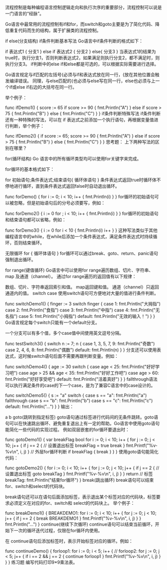 流程控制是每种编程语言控制逻辑走向和执行次序的重要部分，流程控制可以说是一门语言的“经脉”。

Go语言中最常用的流程控制有if和for，而switch和goto主要是为了简化代码、降低重复代码而生的结构，属于扩展类的流程控制。

if else(分支结构)
if条件判断基本写法
Go语言中if条件判断的格式如下：

if 表达式1 {
    分支1
} else if 表达式2 {
    分支2
} else{
    分支3
}
当表达式1的结果为true时，执行分支1，否则判断表达式2，如果满足则执行分支2，都不满足时，则执行分支3。 if判断中的else if和else都是可选的，可以根据实际需要进行选择。

Go语言规定与if匹配的左括号{必须与if和表达式放在同一行，{放在其他位置会触发编译错误。 同理，与else匹配的{也必须与else写在同一行，else也必须与上一个if或else if右边的大括号在同一行。

举个例子：

func ifDemo1() {
	score := 65
	if score >= 90 {
		fmt.Println("A")
	} else if score > 75 {
		fmt.Println("B")
	} else {
		fmt.Println("C")
	}
}
if条件判断特殊写法
if条件判断还有一种特殊的写法，可以在 if 表达式之前添加一个执行语句，再根据变量值进行判断，举个例子：

func ifDemo2() {
	if score := 65; score >= 90 {
		fmt.Println("A")
	} else if score > 75 {
		fmt.Println("B")
	} else {
		fmt.Println("C")
	}
}
思考题： 上下两种写法的区别在哪里？

for(循环结构)
Go 语言中的所有循环类型均可以使用for关键字来完成。

for循环的基本格式如下：

for 初始语句;条件表达式;结束语句{
    循环体语句
}
条件表达式返回true时循环体不停地进行循环，直到条件表达式返回false时自动退出循环。

func forDemo() {
	for i := 0; i < 10; i++ {
		fmt.Println(i)
	}
}
for循环的初始语句可以被忽略，但是初始语句后的分号必须要写，例如：

func forDemo2() {
	i := 0
	for ; i < 10; i++ {
		fmt.Println(i)
	}
}
for循环的初始语句和结束语句都可以省略，例如：

func forDemo3() {
	i := 0
	for i < 10 {
		fmt.Println(i)
		i++
	}
}
这种写法类似于其他编程语言中的while，在while后添加一个条件表达式，满足条件表达式时持续循环，否则结束循环。

无限循环
for {
    循环体语句
}
for循环可以通过break、goto、return、panic语句强制退出循环。

for range(键值循环)
Go语言中可以使用for range遍历数组、切片、字符串、map 及通道（channel）。 通过for range遍历的返回值有以下规律：

数组、切片、字符串返回索引和值。
map返回键和值。
通道（channel）只返回通道内的值。
switch case
使用switch语句可方便地对大量的值进行条件判断。

func switchDemo1() {
	finger := 3
	switch finger {
	case 1:
		fmt.Println("大拇指")
	case 2:
		fmt.Println("食指")
	case 3:
		fmt.Println("中指")
	case 4:
		fmt.Println("无名指")
	case 5:
		fmt.Println("小拇指")
	default:
		fmt.Println("无效的输入！")
	}
}
Go语言规定每个switch只能有一个default分支。

一个分支可以有多个值，多个case值中间使用英文逗号分隔。

func testSwitch3() {
	switch n := 7; n {
	case 1, 3, 5, 7, 9:
		fmt.Println("奇数")
	case 2, 4, 6, 8:
		fmt.Println("偶数")
	default:
		fmt.Println(n)
	}
}
分支还可以使用表达式，这时候switch语句后面不需要再跟判断变量。例如：

func switchDemo4() {
	age := 30
	switch {
	case age < 25:
		fmt.Println("好好学习吧")
	case age > 25 && age < 35:
		fmt.Println("好好工作吧")
	case age > 60:
		fmt.Println("好好享受吧")
	default:
		fmt.Println("活着真好")
	}
}
fallthrough语法可以执行满足条件的case的下一个case，是为了兼容C语言中的case设计的。

func switchDemo5() {
	s := "a"
	switch {
	case s == "a":
		fmt.Println("a")
		fallthrough
	case s == "b":
		fmt.Println("b")
	case s == "c":
		fmt.Println("c")
	default:
		fmt.Println("...")
	}
}
输出：

a
b
goto(跳转到指定标签)
goto语句通过标签进行代码间的无条件跳转。goto语句可以在快速跳出循环、避免重复退出上有一定的帮助。Go语言中使用goto语句能简化一些代码的实现过程。 例如双层嵌套的for循环要退出时：

func gotoDemo1() {
	var breakFlag bool
	for i := 0; i < 10; i++ {
		for j := 0; j < 10; j++ {
			if j == 2 {
				// 设置退出标签
				breakFlag = true
				break
			}
			fmt.Printf("%v-%v\n", i, j)
		}
		// 外层for循环判断
		if breakFlag {
			break
		}
	}
}
使用goto语句能简化代码：

func gotoDemo2() {
	for i := 0; i < 10; i++ {
		for j := 0; j < 10; j++ {
			if j == 2 {
				// 设置退出标签
				goto breakTag
			}
			fmt.Printf("%v-%v\n", i, j)
		}
	}
	return
	// 标签
breakTag:
	fmt.Println("结束for循环")
}
break(跳出循环)
break语句可以结束for、switch和select的代码块。

break语句还可以在语句后面添加标签，表示退出某个标签对应的代码块，标签要求必须定义在对应的for、switch和 select的代码块上。 举个例子：

func breakDemo1() {
BREAKDEMO1:
	for i := 0; i < 10; i++ {
		for j := 0; j < 10; j++ {
			if j == 2 {
				break BREAKDEMO1
			}
			fmt.Printf("%v-%v\n", i, j)
		}
	}
	fmt.Println("...")
}
continue(继续下次循环)
continue语句可以结束当前循环，开始下一次的循环迭代过程，仅限在for循环内使用。

在 continue语句后添加标签时，表示开始标签对应的循环。例如：

func continueDemo() {
forloop1:
	for i := 0; i < 5; i++ {
		// forloop2:
		for j := 0; j < 5; j++ {
			if i == 2 && j == 2 {
				continue forloop1
			}
			fmt.Printf("%v-%v\n", i, j)
		}
	}
}
练习题
编写代码打印9*9乘法表。